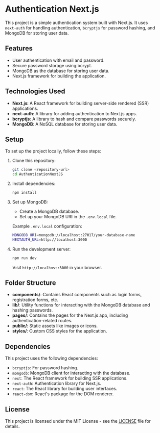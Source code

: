
# Authentication Next.js

This project is a simple authentication system built with Next.js. It uses `next-auth` for handling authentication, `bcryptjs` for password hashing, and MongoDB for storing user data.

## Features

- User authentication with email and password.
- Secure password storage using bcrypt.
- MongoDB as the database for storing user data.
- Next.js framework for building the application.

## Technologies Used

- **Next.js**: A React framework for building server-side rendered (SSR) applications.
- **next-auth**: A library for adding authentication to Next.js apps.
- **bcryptjs**: A library to hash and compare passwords securely.
- **MongoDB**: A NoSQL database for storing user data.

## Setup

To set up the project locally, follow these steps:

1. Clone this repository:

   ```bash
   git clone <repository-url>
   cd AuthenticationNextJS
   ```

2. Install dependencies:

   ```bash
   npm install
   ```

3. Set up MongoDB:
   - Create a MongoDB database.
   - Set up your MongoDB URI in the `.env.local` file.

   Example `.env.local` configuration:
   ```bash
   MONGODB_URI=mongodb://localhost:27017/your-database-name
   NEXTAUTH_URL=http://localhost:3000
   ```

4. Run the development server:

   ```bash
   npm run dev
   ```

   Visit `http://localhost:3000` in your browser.

## Folder Structure

- **components/**: Contains React components such as login forms, registration forms, etc.
- **lib/**: Utility functions for interacting with the MongoDB database and hashing passwords.
- **pages/**: Contains the pages for the Next.js app, including authentication-related routes.
- **public/**: Static assets like images or icons.
- **styles/**: Custom CSS styles for the application.

## Dependencies

This project uses the following dependencies:

- `bcryptjs`: For password hashing.
- `mongodb`: MongoDB client for interacting with the database.
- `next`: The React framework for building SSR applications.
- `next-auth`: Authentication library for Next.js.
- `react`: The React library for building user interfaces.
- `react-dom`: React's package for the DOM renderer.

## License

This project is licensed under the MIT License - see the [LICENSE](LICENSE) file for details.
